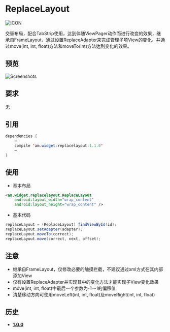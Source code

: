 # ReplaceLayout
![ICON](https://github.com/AlexMofer/ProjectX/blob/master/replacelayout/icon.png)

交替布局，配合TabStrip使用，达到伴随ViewPager动作而进行改变的效果，继承自FrameLayout，通过设置ReplaceAdapter来完成管理子项View的变化，并通过move(int, int, float)方法和moveTo(int)方法达到变化的效果。
## 预览
![Screenshots](https://github.com/AlexMofer/ProjectX/blob/master/replacelayout/screenshots.gif)
## 要求
无
## 引用
```java
dependencies {
    ⋯
    compile 'am.widget:replacelayout:1.1.0'
    ⋯
}
```
## 使用
- 基本布局
```xml
<am.widget.replacelayout.ReplaceLayout
    android:layout_width="wrap_content"
    android:layout_height="wrap_content" />
```
- 基本代码
```java
replaceLayout = (ReplaceLayout) findViewById(id);
replaceLayout.setAdapter(adapter);
replaceLayout.moveTo(correct);
replaceLayout.move(correct, next, offset);
```
## 注意
- 继承自FrameLayout，仅修改必要的触摸拦截，不建议通过xml方式在其内部添加View
- 仅有设置ReplaceAdapter并实现其中的变化方法才能实现子View变化效果
- move(int, int, float)中最后一个参数为-1～1的偏移值
- 清楚移动方向可使用moveLeft(int, int, float)及moveRight(int, int, float)

## 历史
- [**1.0.0**](https://bintray.com/alexmofer/maven/ReplaceLayout/1.0.0)